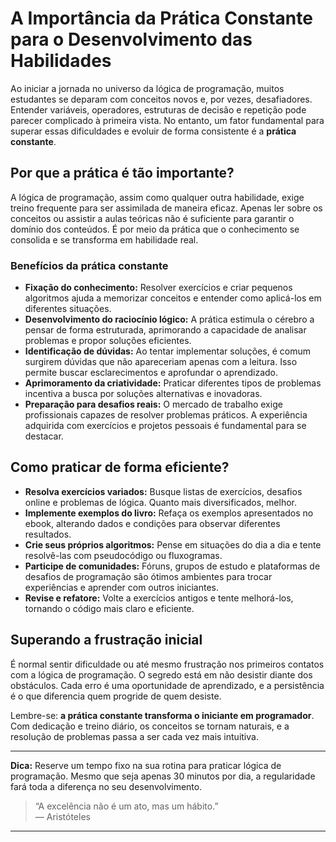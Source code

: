 
# A Importância da Prática Constante para o Desenvolvimento das Habilidades

Ao iniciar a jornada no universo da lógica de programação, muitos estudantes se deparam com conceitos novos e, por vezes, desafiadores. Entender variáveis, operadores, estruturas de decisão e repetição pode parecer complicado à primeira vista. No entanto, um fator fundamental para superar essas dificuldades e evoluir de forma consistente é a **prática constante**.

## Por que a prática é tão importante?

A lógica de programação, assim como qualquer outra habilidade, exige treino frequente para ser assimilada de maneira eficaz. Apenas ler sobre os conceitos ou assistir a aulas teóricas não é suficiente para garantir o domínio dos conteúdos. É por meio da prática que o conhecimento se consolida e se transforma em habilidade real.

### Benefícios da prática constante

- **Fixação do conhecimento:** Resolver exercícios e criar pequenos algoritmos ajuda a memorizar conceitos e entender como aplicá-los em diferentes situações.
- **Desenvolvimento do raciocínio lógico:** A prática estimula o cérebro a pensar de forma estruturada, aprimorando a capacidade de analisar problemas e propor soluções eficientes.
- **Identificação de dúvidas:** Ao tentar implementar soluções, é comum surgirem dúvidas que não apareceriam apenas com a leitura. Isso permite buscar esclarecimentos e aprofundar o aprendizado.
- **Aprimoramento da criatividade:** Praticar diferentes tipos de problemas incentiva a busca por soluções alternativas e inovadoras.
- **Preparação para desafios reais:** O mercado de trabalho exige profissionais capazes de resolver problemas práticos. A experiência adquirida com exercícios e projetos pessoais é fundamental para se destacar.

## Como praticar de forma eficiente?

- **Resolva exercícios variados:** Busque listas de exercícios, desafios online e problemas de lógica. Quanto mais diversificados, melhor.
- **Implemente exemplos do livro:** Refaça os exemplos apresentados no ebook, alterando dados e condições para observar diferentes resultados.
- **Crie seus próprios algoritmos:** Pense em situações do dia a dia e tente resolvê-las com pseudocódigo ou fluxogramas.
- **Participe de comunidades:** Fóruns, grupos de estudo e plataformas de desafios de programação são ótimos ambientes para trocar experiências e aprender com outros iniciantes.
- **Revise e refatore:** Volte a exercícios antigos e tente melhorá-los, tornando o código mais claro e eficiente.

## Superando a frustração inicial

É normal sentir dificuldade ou até mesmo frustração nos primeiros contatos com a lógica de programação. O segredo está em não desistir diante dos obstáculos. Cada erro é uma oportunidade de aprendizado, e a persistência é o que diferencia quem progride de quem desiste.

Lembre-se: **a prática constante transforma o iniciante em programador**. Com dedicação e treino diário, os conceitos se tornam naturais, e a resolução de problemas passa a ser cada vez mais intuitiva.

---

**Dica:** Reserve um tempo fixo na sua rotina para praticar lógica de programação. Mesmo que seja apenas 30 minutos por dia, a regularidade fará toda a diferença no seu desenvolvimento.

> “A excelência não é um ato, mas um hábito.”  
> — Aristóteles

---
```
